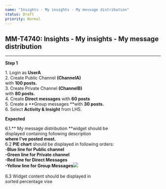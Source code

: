 ```yaml
---
name: "Insights - My insights - My message distribution"
status: Draft
priority: Normal
---
```


## MM-T4740: Insights - My insights - My message distribution

---

**Step 1**

1\. Login as **UserA**\
2\. Create Public Channel **(ChannelA)**\
with **100 posts.**\
3\. Create Private Channel **(ChannelB)**\
with **80 posts.**\
4\. Create **Direct messages** with **60 posts**\
5\. Create a **Group messages **with **30 posts.**\
6\. Select **Activity & Insight** from LHS.

**Expected**

6.1.** My message distribution **widget should be\
displayed containing following description\
**where I've posted most.**\
6.2 **PIE chart** should be displayed in following orders:\
\-**Blue line **for **Public channel**\
\-**Green line** for **Private channel**\
\-**Red line **for** Direct Messages**\
\-**Yellow line** for** Group Messages![](https://smartbear-tm4j-prod-us-west-2-attachment-rich-text.s3.us-west-2.amazonaws.com/embedded-f3277290f945470c4add5d21ef3dc7ca7b74388fc7152bfb6b99ae58c66a95a8-1649181304598-1649181304598.png)**\
\
6.3 Widget content should be displayed in\
sorted percentage vise
